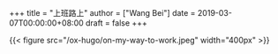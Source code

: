 +++
title = "上班路上"
author = ["Wang Bei"]
date = 2019-03-07T00:00:00+08:00
draft = false
+++

{{< figure src="/ox-hugo/on-my-way-to-work.jpeg" width="400px" >}}
